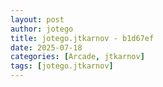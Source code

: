 ```yaml
---
layout: post
author: jotego
title: jotego.jtkarnov - b1d67ef
date: 2025-07-18
categories: [Arcade, jtkarnov]
tags: [jotego.jtkarnov]
---
```


